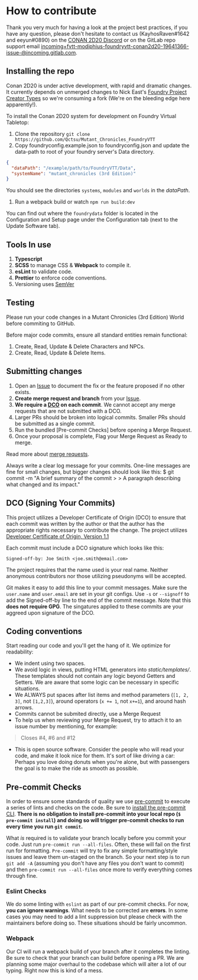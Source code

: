 # How to contribute

Thank you very much for having a look at the project best practices, if you have any question, please don't hesitate to contact us (KayhosRaven#1642 and eeyun#0890) on the [CONAN 2D20 Discord](https://discord.gg/hhbpSrtAu9) or on the GitLab repo support email [incoming+fvtt-modiphius-foundryvtt-conan2d20-19641366-issue-@incoming.gitlab.com](mailto:incoming+fvtt-modiphius-foundryvtt-conan2d20-19641366-issue-@incoming.gitlab.com).

## Installing the repo

Conan 2D20 is under active development, with rapid and dramatic changes. It currently depends on unmerged changes to Nick East's [Foundry Project Creator Types](https://gitlab.com/foundry-projects/foundry-pc/foundry-pc-typesTo) so we're consuming a fork (We're on the bleeding edge here apparently!).

To install the Conan 2D20 system for development on Foundry Virtual Tabletop:

1. Clone the repository `git clone https://github.com/Qctsu/Mutant_Chronicles_FoundryVTT`
1. Copy foundryconfig.example.json to foundryconfig.json and update the data-path to root of your foundry server's Data directory.

```json
{
  "dataPath": "/example/path/to/FoundryVTT/Data",
  "systemName": "mutant_chronicles (3rd Edition)"
}
```

You should see the directories `systems`, `modules` and `worlds` in the _dataPath_.

1. Run a webpack build or watch `npm run build:dev`

You can find out where the `foundrydata` folder is located in the Configuration and Setup page under the Configuration tab (next to the Update Software tab).

## Tools In use

1. **Typescript**
1. **SCSS** to manage CSS & **Webpack** to compile it.
1. **esLint** to validate code.
1. **Prettier** to enforce code conventions.
1. Versioning uses [SemVer](https://semver.org/)

## Testing

<!-- [![pipeline status](https://gitlab.com/fvtt-modiphius/foundryvtt-conan2d20/badges/master/pipeline.svg)](https://gitlab.com/fvtt-modiphius/foundryvtt-conan2d20/-/commits/master)
-->
Please run your code changes in a Mutant Chronicles (3rd Edition) World before commiting to GitHub.

Before major code commits, ensure all standard entities remain functional:

1. Create, Read, Update & Delete Characters and NPCs.
1. Create, Read, Update & Delete Items.

## Submitting changes

1. Open an [Issue](https://gitlab.com/fvtt-modiphius/foundryvtt-conan2d20/-/issues/new) to document the fix or the feature proposed if no other exists.
1. **Create merge request and branch** from your [Issue](https://gitlab.com/fvtt-modiphius/foundryvtt-conan2d20/-/issues/).
1. **We require a [DCO](https://developercertificate.org/) on each commit**. We cannot accept any merge requests that are not submitted with a DCO.
1. Larger PRs should be broken into logical commits. Smaller PRs should be submitted as a single commit.
1. Run the bundled [Pre-commit Checks] before opening a Merge Request.
1. Once your proposal is complete, Flag your Merge Request as Ready to merge.

Read more about [merge requests](https://docs.gitlab.com/ee/user/project/merge_requests/).

Always write a clear log message for your commits. One-line messages are fine for small changes, but bigger changes should look like this:
$ git commit -m "A brief summary of the commit > > A paragraph describing what changed and its impact."

## DCO (Signing Your Commits)

This project utilizes a Developer Certificate of Origin (DCO) to ensure that each commit was written by the author or that the author has the appropriate rights necessary to contribute the change. The project utilizes [Developer Certificate of Origin, Version 1.1](https://developercertificate.org/)

Each commit must include a DCO signature which looks like this:

`Signed-off-by: Joe Smith <joe.smith@email.com>`

The project requires that the name used is your real name. Neither anonymous contributors nor those utilizing pseudonyms will be accepted.

Git makes it easy to add this line to your commit messages. Make sure the `user.name` and `user.email` are set in your git configs. Use `-s` or `--signoff` to add the Signed-off-by line to the end of the commit message. Note that this **does not require GPG**. The singatures applied to these commits are your aggreed upon signature of the DCO.

## Coding conventions

Start reading our code and you'll get the hang of it. We optimize for readability:

- We indent using two spaces.
- We avoid logic in views, putting HTML generators into _static/templates/_. These templates should not contain any logic beyond Getters and Setters. We are aware that some logic can be necessary in specific situations.
- We ALWAYS put spaces after list items and method parameters (`[1, 2, 3]`, not `[1,2,3]`), around operators (`x += 1`, not `x+=1`), and around hash arrows.
- Commits cannot be submited directly, use a Merge Request
- To help us when reviewing your Merge Request, try to attach it to an issue number by mentioning, for example:

> Closes #4, #6 and #12

- This is open source software. Consider the people who will read your code, and make it look nice for them. It's sort of like driving a car: Perhaps you love doing donuts when you're alone, but with passengers the goal is to make the ride as smooth as possible.

## Pre-commit Checks

In order to ensure some standards of quality we use [pre-commit](https://pre-commit.com/) to execute a series of lints and checks on the code. Be sure to [install the pre-commit CLI](https://pre-commit.com/#installation). **There is no obligation to install pre-commit into your local repo (`$ pre-commit install`) and doing so will trigger pre-commit checks to run every time you run `git commit`.**

What _is_ required is to validate your branch locally before you commit your code. Just run `pre-commit run --all-files`. Often, these will fail on the first run for formatting. `Pre-commit` will try to fix any simple formatting/style issues and leave them un-staged on the branch. So your next step is to run `git add -A` (assuming you don't have any files you don't want to commit) and then `pre-commit run --all-files` once more to verify everything comes through fine.

### Eslint Checks

We do some linting with `eslint` as part of our pre-commit checks. For now, **you can ignore warnings**. What needs to be corrected are **errors**. In some cases you may need to add a lint suppression but please check with the maintainers before doing so. These situations should be fairly uncommon.

### Webpack

Our CI will run a webpack build of your branch after it completes the linting. Be sure to check that your branch can build before opening a PR. We are planning some major overhaul to the codebase which will alter a lot of our typing. Right now this is kind of a mess.
